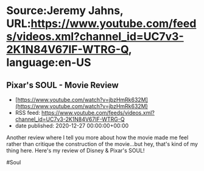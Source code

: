 # Source:Jeremy Jahns, URL:https://www.youtube.com/feeds/videos.xml?channel_id=UC7v3-2K1N84V67IF-WTRG-Q, language:en-US

## Pixar's SOUL - Movie Review
 - [https://www.youtube.com/watch?v=jbzHmRk632M](https://www.youtube.com/watch?v=jbzHmRk632M)
 - RSS feed: https://www.youtube.com/feeds/videos.xml?channel_id=UC7v3-2K1N84V67IF-WTRG-Q
 - date published: 2020-12-27 00:00:00+00:00

Another review where I tell you more about how the movie made me feel rather than critique the construction of the movie...but hey, that's kind of my thing here. Here's my review of Disney & Pixar's SOUL!

#Soul

